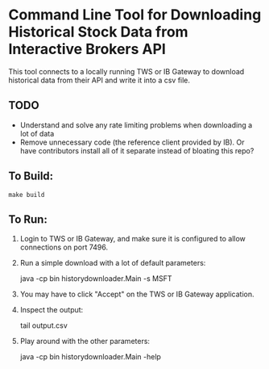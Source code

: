 # Command Line Tool for Downloading Historical Stock Data from Interactive Brokers API

This tool connects to a locally running TWS or IB Gateway to download historical data from their API and write it into a csv file.

## TODO
- Understand and solve any rate limiting problems when downloading a lot of data
- Remove unnecessary code (the reference client provided by IB). Or have contributors install all of it separate instead of bloating this repo?

## To Build:
    make build
    
## To Run:
1. Login to TWS or IB Gateway, and make sure it is configured to allow connections on port 7496.
2. Run a simple download with a lot of default parameters:

    java -cp bin historydownloader.Main -s MSFT

3. You may have to click "Accept" on the TWS or IB Gateway application.
4. Inspect the output:

    tail output.csv

5. Play around with the other parameters:

    java -cp bin historydownloader.Main -help

